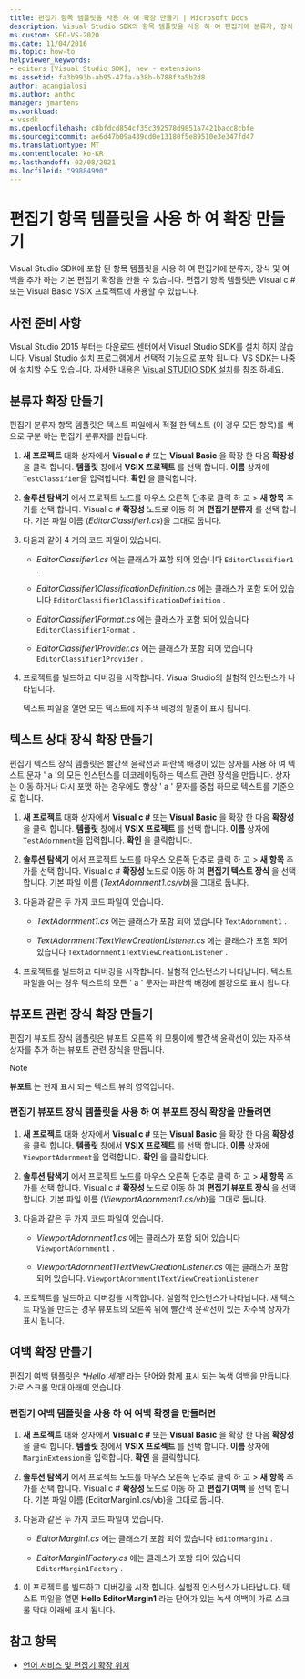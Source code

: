 ```yaml
---
title: 편집기 항목 템플릿을 사용 하 여 확장 만들기 | Microsoft Docs
description: Visual Studio SDK의 항목 템플릿을 사용 하 여 편집기에 분류자, 장식 및 여백을 추가 하는 기본 편집기 확장을 만드는 방법에 대해 알아봅니다.
ms.custom: SEO-VS-2020
ms.date: 11/04/2016
ms.topic: how-to
helpviewer_keywords:
- editors [Visual Studio SDK], new - extensions
ms.assetid: fa3b993b-ab95-47fa-a38b-b788f3a5b2d8
author: acangialosi
ms.author: anthc
manager: jmartens
ms.workload:
- vssdk
ms.openlocfilehash: c8bfdcd854cf35c392578d9851a7421bacc8cbfe
ms.sourcegitcommit: ae6d47b09a439cd0e13180f5e89510e3e347fd47
ms.translationtype: MT
ms.contentlocale: ko-KR
ms.lasthandoff: 02/08/2021
ms.locfileid: "99884990"
---
```

# <a name="create-an-extension-with-an-editor-item-template"></a>편집기 항목 템플릿을 사용 하 여 확장 만들기
Visual Studio SDK에 포함 된 항목 템플릿을 사용 하 여 편집기에 분류자, 장식 및 여백을 추가 하는 기본 편집기 확장을 만들 수 있습니다. 편집기 항목 템플릿은 Visual c # 또는 Visual Basic VSIX 프로젝트에 사용할 수 있습니다.

## <a name="prerequisites"></a>사전 준비 사항
 Visual Studio 2015 부터는 다운로드 센터에서 Visual Studio SDK를 설치 하지 않습니다. Visual Studio 설치 프로그램에서 선택적 기능으로 포함 됩니다. VS SDK는 나중에 설치할 수도 있습니다. 자세한 내용은 [Visual STUDIO SDK 설치](../extensibility/installing-the-visual-studio-sdk.md)를 참조 하세요.

## <a name="create-a-classifier-extension"></a>분류자 확장 만들기
 편집기 분류자 항목 템플릿은 텍스트 파일에서 적절 한 텍스트 (이 경우 모든 항목)를 색으로 구분 하는 편집기 분류자를 만듭니다.

1. **새 프로젝트** 대화 상자에서 **Visual c #** 또는 **Visual Basic** 을 확장 한 다음 **확장성** 을 클릭 합니다. **템플릿** 창에서 **VSIX 프로젝트** 를 선택 합니다. **이름** 상자에 `TestClassifier`을 입력합니다. **확인** 을 클릭합니다.

2. **솔루션 탐색기** 에서 프로젝트 노드를 마우스 오른쪽 단추로 클릭 하 고   >  **새 항목** 추가를 선택 합니다. Visual c # **확장성** 노드로 이동 하 여 **편집기 분류자** 를 선택 합니다. 기본 파일 이름 (*EditorClassifier1.cs*)을 그대로 둡니다.

3. 다음과 같이 4 개의 코드 파일이 있습니다.

    - *EditorClassifier1.cs* 에는 클래스가 포함 되어 있습니다 `EditorClassifier1` .

    - *EditorClassifier1ClassificationDefinition.cs* 에는 클래스가 포함 되어 있습니다 `EditorClassifier1ClassificationDefinition` .

    - *EditorClassifier1Format.cs* 에는 클래스가 포함 되어 있습니다 `EditorClassifier1Format`  .

    - *EditorClassifier1Provider.cs* 에는 클래스가 포함 되어 있습니다 `EditorClassifier1Provider` .

4. 프로젝트를 빌드하고 디버깅을 시작합니다. Visual Studio의 실험적 인스턴스가 나타납니다.

     텍스트 파일을 열면 모든 텍스트에 자주색 배경의 밑줄이 표시 됩니다.

## <a name="create-a-text-relative-adornment-extension"></a>텍스트 상대 장식 확장 만들기
 편집기 텍스트 장식 템플릿은 빨간색 윤곽선과 파란색 배경이 있는 상자를 사용 하 여 텍스트 문자 ' a '의 모든 인스턴스를 데코레이팅하는 텍스트 관련 장식을 만듭니다. 상자는 이동 하거나 다시 포맷 하는 경우에도 항상 ' a ' 문자를 중첩 하므로 텍스트를 기준으로 합니다.

1. **새 프로젝트** 대화 상자에서 **Visual c #** 또는 **Visual Basic** 을 확장 한 다음 **확장성** 을 클릭 합니다. **템플릿** 창에서 **VSIX 프로젝트** 를 선택 합니다. **이름** 상자에 `TestAdornment`을 입력합니다. **확인** 을 클릭합니다.

2. **솔루션 탐색기** 에서 프로젝트 노드를 마우스 오른쪽 단추로 클릭 하 고   >  **새 항목** 추가를 선택 합니다. Visual c # **확장성** 노드로 이동 하 여 **편집기 텍스트 장식** 을 선택 합니다. 기본 파일 이름 (*TextAdornment1.cs/vb*)을 그대로 둡니다.

3. 다음과 같은 두 가지 코드 파일이 있습니다.

    - *TextAdornment1.cs* 에는 클래스가 포함 되어 있습니다 `TextAdornment1` .

    - *TextAdornment1TextViewCreationListener.cs* 에는 클래스가 포함 되어 있습니다 `TextAdornment1TextViewCreationListener` .

4. 프로젝트를 빌드하고 디버깅을 시작합니다. 실험적 인스턴스가 나타납니다. 텍스트 파일을 여는 경우 텍스트의 모든 ' a ' 문자는 파란색 배경에 빨강으로 표시 됩니다.

## <a name="create-a-viewport-relative-adornment-extension"></a>뷰포트 관련 장식 확장 만들기
 편집기 뷰포트 장식 템플릿은 뷰포트 오른쪽 위 모퉁이에 빨간색 윤곽선이 있는 자주색 상자를 추가 하는 뷰포트 관련 장식을 만듭니다.

> [!NOTE]
> **뷰포트** 는 현재 표시 되는 텍스트 뷰의 영역입니다.

### <a name="to-create-a-viewport-adornment-extension-by-using-the-editor-viewport-adornment-template"></a>편집기 뷰포트 장식 템플릿을 사용 하 여 뷰포트 장식 확장을 만들려면

1. **새 프로젝트** 대화 상자에서 **Visual c #** 또는 **Visual Basic** 을 확장 한 다음 **확장성** 을 클릭 합니다. **템플릿** 창에서 **VSIX 프로젝트** 를 선택 합니다. **이름** 상자에 `ViewportAdornment`을 입력합니다. **확인** 을 클릭합니다.

2. **솔루션 탐색기** 에서 프로젝트 노드를 마우스 오른쪽 단추로 클릭 하 고   >  **새 항목** 추가를 선택 합니다. Visual c # **확장성** 노드로 이동 하 여 **편집기 뷰포트 장식** 을 선택 합니다. 기본 파일 이름 (*ViewportAdornment1.cs/vb*)을 그대로 둡니다.

3. 다음과 같은 두 가지 코드 파일이 있습니다.

    - *ViewportAdornment1.cs* 에는 클래스가 포함 되어 있습니다 `ViewportAdornment1` .

    - *ViewportAdornment1TextViewCreationListener.cs* 에는 클래스가 포함 되어 있습니다. `ViewportAdornment1TextViewCreationListener`

4. 프로젝트를 빌드하고 디버깅을 시작합니다. 실험적 인스턴스가 나타납니다. 새 텍스트 파일을 만드는 경우 뷰포트의 오른쪽 위에 빨간색 윤곽선이 있는 자주색 상자가 표시 됩니다.

## <a name="create-a-margin-extension"></a>여백 확장 만들기
 편집기 여백 템플릿은 **Hello 세계!* 라는 단어와 함께 표시 되는 녹색 여백을 만듭니다. 가로 스크롤 막대 아래에 있습니다.

### <a name="to-create-a-margin-extension-by-using-the-editor-margin-template"></a>편집기 여백 템플릿을 사용 하 여 여백 확장을 만들려면

1. **새 프로젝트** 대화 상자에서 **Visual c #** 또는 **Visual Basic** 을 확장 한 다음 **확장성** 을 클릭 합니다. **템플릿** 창에서 **VSIX 프로젝트** 를 선택 합니다. **이름** 상자에 `MarginExtension`을 입력합니다. **확인** 을 클릭합니다.

2. **솔루션 탐색기** 에서 프로젝트 노드를 마우스 오른쪽 단추로 클릭 하 고   >  **새 항목** 추가를 선택 합니다. Visual c # **확장성** 노드로 이동 하 고 **편집기 여백** 을 선택 합니다. 기본 파일 이름 (EditorMargin1.cs/vb)을 그대로 둡니다.

3. 다음과 같은 두 가지 코드 파일이 있습니다.

    - *EditorMargin1.cs* 에는 클래스가 포함 되어 있습니다 `EditorMargin1` .

    - *EditorMargin1Factory.cs* 에는 클래스가 포함 되어 있습니다 `EditorMargin1Factory` .

4. 이 프로젝트를 빌드하고 디버깅을 시작 합니다. 실험적 인스턴스가 나타납니다. 텍스트 파일을 열면 **Hello EditorMargin1** 라는 단어가 있는 녹색 여백이 가로 스크롤 막대 아래에 표시 됩니다.

## <a name="see-also"></a>참고 항목
- [언어 서비스 및 편집기 확장 위치](../extensibility/language-service-and-editor-extension-points.md)
